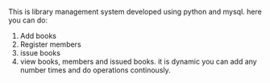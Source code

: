 This is library management system developed using python and mysql.
here you can do:
1. Add books
2. Register members
3. issue books
4. view books, members and issued books.
it is dynamic you can add any number times and do operations continously.
